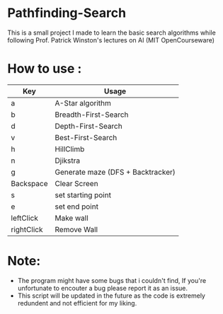 # Pathfinding-Search
This is a small project I made to learn the basic search algorithms while following Prof. Patrick Winston's lectures on AI (MIT OpenCourseware)

# How to use :
Key | Usage
--------------|--------------
a | A-Star algorithm
b | Breadth-First-Search
d | Depth-First-Search
v | Best-First-Search
h | HillClimb
n | Djikstra
g | Generate maze (DFS + Backtracker)
Backspace | Clear Screen
s | set starting point
e | set end point
leftClick | Make wall
rightClick | Remove Wall

# Note:
- The program might have some bugs that i couldn't find, If you're unfortunate to encouter a bug please report it as an issue.
- This script will be updated in the future as the code is extremely redundent and not efficient for my liking.
